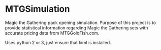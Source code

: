 # MTGSimulation
Magic the Gathering pack opening simulation. Purpose of this project is to provide statistical information regarding Magic the Gathering sets with accurate pricing data from MTGGoldFish.com. 

Uses python 2 or 3, just ensure that lxml is installed.
